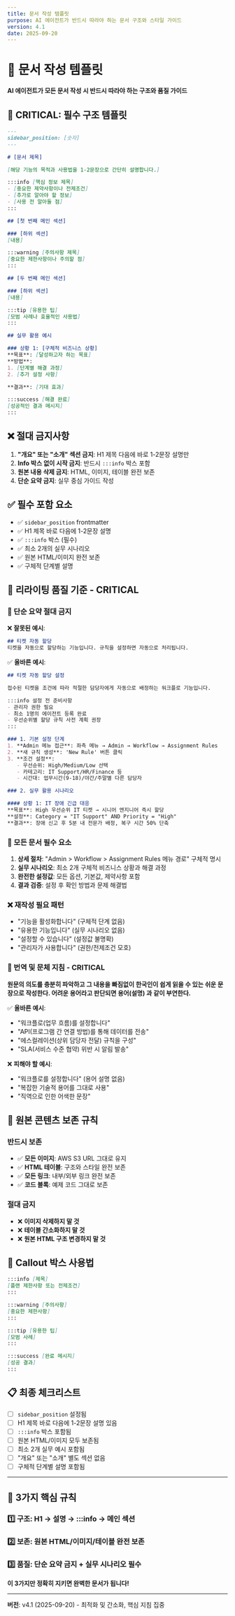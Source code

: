 ```yaml
---
title: 문서 작성 템플릿
purpose: AI 에이전트가 반드시 따라야 하는 문서 구조와 스타일 가이드
version: 4.1
date: 2025-09-20
---
```


# 📝 문서 작성 템플릿

**AI 에이전트가 모든 문서 작성 시 반드시 따라야 하는 구조와 품질 가이드**

## 🚨 CRITICAL: 필수 구조 템플릿

```markdown
---
sidebar_position: [숫자]
---

# [문서 제목]

[해당 기능의 목적과 사용법을 1-2문장으로 간단히 설명합니다.]

:::info [핵심 정보 제목]
- [중요한 제약사항이나 전제조건]
- [추가로 알아야 할 정보]
- [사용 전 알아둘 점]
:::

## [첫 번째 메인 섹션]

### [하위 섹션]
[내용]

:::warning [주의사항 제목]
[중요한 제한사항이나 주의할 점]
:::

## [두 번째 메인 섹션]

### [하위 섹션]
[내용]

:::tip [유용한 팁]
[모범 사례나 효율적인 사용법]
:::

## 실무 활용 예시

### 상황 1: [구체적 비즈니스 상황]
**목표**: [달성하고자 하는 목표]
**방법**: 
1. [단계별 해결 과정]
2. [추가 설정 사항]

**결과**: [기대 효과]

:::success [해결 완료]
[성공적인 결과 메시지]
:::
```

## ❌ 절대 금지사항

1. **"개요" 또는 "소개" 섹션 금지**: H1 제목 다음에 바로 1-2문장 설명만
2. **Info 박스 없이 시작 금지**: 반드시 `:::info` 박스 포함
3. **원본 내용 삭제 금지**: HTML, 이미지, 테이블 완전 보존
4. **단순 요약 금지**: 실무 중심 가이드 작성

## ✅ 필수 포함 요소

- ✅ `sidebar_position` frontmatter
- ✅ H1 제목 바로 다음에 1-2문장 설명
- ✅ `:::info` 박스 (필수)
- ✅ 최소 2개의 실무 시나리오
- ✅ 원본 HTML/이미지 완전 보존
- ✅ 구체적 단계별 설명

## 📝 리라이팅 품질 기준 - CRITICAL

### 🚨 단순 요약 절대 금지

❌ **잘못된 예시**:
```markdown
## 티켓 자동 할당
티켓을 자동으로 할당하는 기능입니다. 규칙을 설정하면 자동으로 처리됩니다.
```

✅ **올바른 예시**:
```markdown
## 티켓 자동 할당 설정

접수된 티켓을 조건에 따라 적절한 담당자에게 자동으로 배정하는 워크플로 기능입니다.

:::info 설정 전 준비사항
- 관리자 권한 필요
- 최소 1명의 에이전트 등록 완료
- 우선순위별 할당 규칙 사전 계획 권장
:::

### 1. 기본 설정 단계
1. **Admin 메뉴 접근**: 좌측 메뉴 → Admin → Workflow → Assignment Rules
2. **새 규칙 생성**: 'New Rule' 버튼 클릭
3. **조건 설정**:
   - 우선순위: High/Medium/Low 선택
   - 카테고리: IT Support/HR/Finance 등
   - 시간대: 업무시간(9-18)/야간/주말별 다른 담당자

### 2. 실무 활용 시나리오

#### 상황 1: IT 장애 긴급 대응
**목표**: High 우선순위 IT 티켓 → 시니어 엔지니어 즉시 할당
**설정**: Category = "IT Support" AND Priority = "High"
**결과**: 장애 신고 후 5분 내 전문가 배정, 복구 시간 50% 단축
```

### 🎯 모든 문서 필수 요소

1. **상세 절차**: "Admin > Workflow > Assignment Rules 메뉴 경로" 구체적 명시
2. **실무 시나리오**: 최소 2개 구체적 비즈니스 상황과 해결 과정
3. **완전한 설정값**: 모든 옵션, 기본값, 제약사항 포함
4. **결과 검증**: 설정 후 확인 방법과 문제 해결법

### ❌ 재작성 필요 패턴
- "기능을 활성화합니다" (구체적 단계 없음)
- "유용한 기능입니다" (실무 시나리오 없음)
- "설정할 수 있습니다" (설정값 불명확)
- "관리자가 사용합니다" (권한/전제조건 모호)

### 📖 번역 및 문체 지침 - CRITICAL

**원문의 의도를 충분히 파악하고 그 내용을 빠짐없이 한국인이 쉽게 읽을 수 있는 쉬운 문장으로 작성한다. 어려운 용어라고 판단되면 용어(설명) 과 같이 부연한다.**

✅ **올바른 예시**:
- "워크플로(업무 흐름)를 설정합니다"
- "API(프로그램 간 연결 방법)를 통해 데이터를 전송"
- "에스컬레이션(상위 담당자 전달) 규칙을 구성"
- "SLA(서비스 수준 협약) 위반 시 알림 발송"

❌ **피해야 할 예시**:
- "워크플로를 설정합니다" (용어 설명 없음)
- "복잡한 기술적 용어를 그대로 사용"
- "직역으로 인한 어색한 문장"

## 🚨 원본 콘텐츠 보존 규칙

### 반드시 보존
- ✅ **모든 이미지**: AWS S3 URL 그대로 유지
- ✅ **HTML 테이블**: 구조와 스타일 완전 보존
- ✅ **모든 링크**: 내부/외부 링크 완전 보존
- ✅ **코드 블록**: 예제 코드 그대로 보존

### 절대 금지
- ❌ **이미지 삭제하지 말 것**
- ❌ **테이블 간소화하지 말 것**
- ❌ **원본 HTML 구조 변경하지 말 것**

## 🎨 Callout 박스 사용법

```markdown
:::info [제목]
[플랜 제한사항 또는 전제조건]
:::

:::warning [주의사항]
[중요한 제한사항]
:::

:::tip [유용한 팁]
[모범 사례]
:::

:::success [완료 메시지]
[성공 결과]
:::
```

## 📋 최종 체크리스트

- [ ] `sidebar_position` 설정됨
- [ ] H1 제목 바로 다음에 1-2문장 설명 있음
- [ ] `:::info` 박스 포함됨
- [ ] 원본 HTML/이미지 모두 보존됨
- [ ] 최소 2개 실무 예시 포함됨
- [ ] "개요" 또는 "소개" 별도 섹션 없음
- [ ] 구체적 단계별 설명 포함됨

---

## 🎯 **3가지 핵심 규칙**

### 1️⃣ 구조: H1 → 설명 → :::info → 메인 섹션
### 2️⃣ 보존: 원본 HTML/이미지/테이블 완전 보존
### 3️⃣ 품질: 단순 요약 금지 + 실무 시나리오 필수

**이 3가지만 정확히 지키면 완벽한 문서가 됩니다!**

---

**버전**: v4.1 (2025-09-20) - 최적화 및 간소화, 핵심 지침 집중